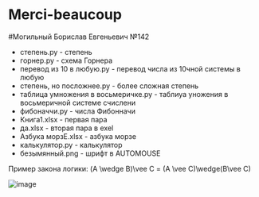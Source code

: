 # Merci-beaucoup
#Могильный Борислав Евгеньевич №142
 
- степень.py - степень
- горнер.py - схема Горнера
- перевод из 10 в любую.py - перевод числа из 10чной системы в любую
- степень, но посложнее.py - более сложная степень
- таблица умножения в восьмеричке.py - таблиуа уножения в восьмеричной системе счислени
- фибоначчи.py - числа Фибонначи
- Книга1.xlsx - первая пара
- да.xlsx - вторая пара в exel
- Азбука морзЕ.xlsx - азбука морзе
- калькулятор.py - калькулятор
- безымянный.png - шрифт в AUTOMOUSE

Пример закона логики: (A \wedge B)\vee C = (A \vee C)\wedge(B\vee C)

![image](https://user-images.githubusercontent.com/76615554/192688367-b67af343-5d30-4dc7-b69b-a19fc8bac7f4.png)

